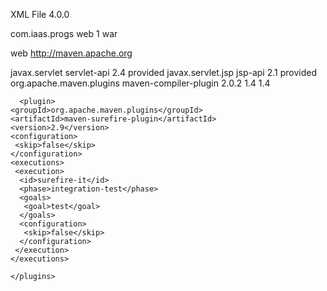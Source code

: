 XML File
<project xmlns="http://maven.apache.org/POM/4.0.0" xmlns:xsi="http://www.w3.org/2001/XMLSchema-instance"
  xsi:schemaLocation="http://maven.apache.org/POM/4.0.0 http://maven.apache.org/xsd/maven-4.0.0.xsd">
  <modelVersion>4.0.0</modelVersion>

  <groupId>com.iaas.progs</groupId>
  <artifactId>web</artifactId>
  <version>1</version>
  <packaging>war</packaging>

  <name>web</name>
  <url>http://maven.apache.org</url>

  <dependencies>
    <dependency>
      <groupId>javax.servlet</groupId>
      <artifactId>servlet-api</artifactId>
      <version>2.4</version>
      <scope>provided</scope>
    </dependency>
    <dependency>
      <groupId>javax.servlet.jsp</groupId>
      <artifactId>jsp-api</artifactId>
      <version>2.1</version>
      <scope>provided</scope>
    </dependency>
  </dependencies>

  <build>
    <plugins>
      <plugin>
        <groupId>org.apache.maven.plugins</groupId>
        <artifactId>maven-compiler-plugin</artifactId>
        <version>2.0.2</version>
        <configuration>
          <source>1.4</source>
          <target>1.4</target>
        </configuration>
      </plugin>
	  
	  <plugin>
    <groupId>org.apache.maven.plugins</groupId>
    <artifactId>maven-surefire-plugin</artifactId>
    <version>2.9</version>
    <configuration>
     <skip>false</skip>
    </configuration>
    <executions>
     <execution>
      <id>surefire-it</id>
      <phase>integration-test</phase>
      <goals>
       <goal>test</goal>
      </goals>
      <configuration>
       <skip>false</skip>
      </configuration>
     </execution>
    </executions>
   </plugin>
   
    </plugins>
  </build>
</project>
